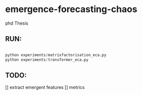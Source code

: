 # emergence-forecasting-chaos
phd Thesis


## RUN:
```python

python experiments/matrixfactorisation_eca.py
python experiments/transformer_eca.py
```

## TODO:
[] extract emergent features
[] metrics